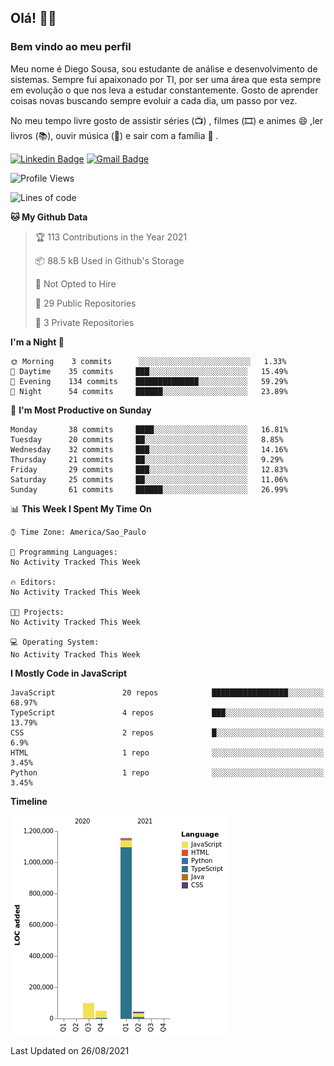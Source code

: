 ## Olá! 👋😁
### Bem vindo ao meu perfil 

Meu nome é Diego Sousa, sou estudante de análise e desenvolvimento de sistemas. Sempre fui apaixonado por TI, por ser uma área que esta sempre em evolução o que nos leva a estudar constantemente. Gosto de aprender coisas novas buscando sempre evoluir a cada dia, um passo por vez.

No meu tempo livre gosto de assistir séries (📺) , filmes (🎞️) e animes 😄 ,ler livros (📚), ouvir música (🎵) e sair com a família  👯 .


[![Linkedin Badge](https://img.shields.io/badge/-LinkedIn-blue?style=flat-square&logo=Linkedin&logoColor=white&link=https://www.linkedin.com/in/diego-sousa-dev)]( https://www.linkedin.com/in/diego-sousa-dev)
[![Gmail Badge](https://img.shields.io/badge/-Gmail-c14438?style=flat-square&logo=Gmail&logoColor=white&link=mailto:derickbenji2@gmail.com)](mailto:derickbenji2@gmail.com)


<!--START_SECTION:waka-->
![Profile Views](http://img.shields.io/badge/Profile%20Views-0-blue)

![Lines of code](https://img.shields.io/badge/From%20Hello%20World%20I%27ve%20Written-1.3%20million%20lines%20of%20code-blue)

**🐱 My Github Data** 

> 🏆 113 Contributions in the Year 2021
 > 
> 📦 88.5 kB Used in Github's Storage 
 > 
> 🚫 Not Opted to Hire
 > 
> 📜 29 Public Repositories 
 > 
> 🔑 3 Private Repositories  
 > 
**I'm a Night 🦉** 

```text
🌞 Morning    3 commits      ░░░░░░░░░░░░░░░░░░░░░░░░░   1.33% 
🌆 Daytime    35 commits     ███░░░░░░░░░░░░░░░░░░░░░░   15.49% 
🌃 Evening    134 commits    ██████████████░░░░░░░░░░░   59.29% 
🌙 Night      54 commits     ██████░░░░░░░░░░░░░░░░░░░   23.89%

```
📅 **I'm Most Productive on Sunday** 

```text
Monday       38 commits     ████░░░░░░░░░░░░░░░░░░░░░   16.81% 
Tuesday      20 commits     ██░░░░░░░░░░░░░░░░░░░░░░░   8.85% 
Wednesday    32 commits     ███░░░░░░░░░░░░░░░░░░░░░░   14.16% 
Thursday     21 commits     ██░░░░░░░░░░░░░░░░░░░░░░░   9.29% 
Friday       29 commits     ███░░░░░░░░░░░░░░░░░░░░░░   12.83% 
Saturday     25 commits     ██░░░░░░░░░░░░░░░░░░░░░░░   11.06% 
Sunday       61 commits     ██████░░░░░░░░░░░░░░░░░░░   26.99%

```


📊 **This Week I Spent My Time On** 

```text
⌚︎ Time Zone: America/Sao_Paulo

💬 Programming Languages: 
No Activity Tracked This Week

🔥 Editors: 
No Activity Tracked This Week

🐱‍💻 Projects: 
No Activity Tracked This Week

💻 Operating System: 
No Activity Tracked This Week

```

**I Mostly Code in JavaScript** 

```text
JavaScript               20 repos            █████████████████░░░░░░░░   68.97% 
TypeScript               4 repos             ███░░░░░░░░░░░░░░░░░░░░░░   13.79% 
CSS                      2 repos             █░░░░░░░░░░░░░░░░░░░░░░░░   6.9% 
HTML                     1 repo              ░░░░░░░░░░░░░░░░░░░░░░░░░   3.45% 
Python                   1 repo              ░░░░░░░░░░░░░░░░░░░░░░░░░   3.45%

```


**Timeline**

![Chart not found](https://raw.githubusercontent.com/DiegoSousaSilva/DiegoSousaSilva/master/charts/bar_graph.png) 


 Last Updated on 26/08/2021
<!--END_SECTION:waka-->
